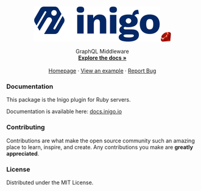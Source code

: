 <br />
<div align="center">
  <img src="/assets/inigo.svg">
  <img height="25" src="/assets/ruby.svg">

  <p align="center">
    GraphQL Middleware
    <br />
    <a href="https://docs.inigo.io"><strong>Explore the docs »</strong></a>
    <br /> <br />
    <a href="https://inigo.io">Homepage</a>
    ·
    <a href="https://github.com/inigolabs/inigo-ruby/tree/master/example-rails">View an example</a>
    ·
    <a href="https://github.com/inigolabs/inigo-ruby/issues">Report Bug</a>
  </p>
</div>

### Documentation

This package is the Inigo plugin for Ruby servers.

Documentation is available here: [docs.inigo.io](https://docs.inigo.io/docs/deployment)

### Contributing

Contributions are what make the open source community such an amazing place to learn, inspire, and create. Any contributions you make are **greatly appreciated**.

### License
Distributed under the MIT License.